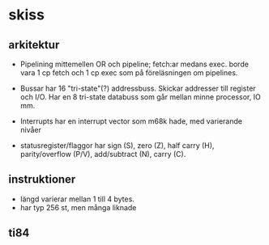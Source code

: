 # skiss

## arkitektur
  * Pipelining
    mittemellen OR och pipeline; fetch:ar medans exec. borde vara 1 cp fetch
    och 1 cp exec som på föreläsningen om pipelines.

  * Bussar
    har 16 "tri-state"(?) addressbuss. Skickar addresser till
    register och I/O. Har en 8 tri-state databuss som går mellan minne
    processor, IO mm.

  * Interrupts
    har en interrupt vector som m68k hade, med varierande nivåer

  * statusregister/flaggor
    har sign (S), zero (Z), half carry (H), parity/overflow (P/V), add/subtract
    (N), carry (C).

## instruktioner
  * längd varierar mellan 1 till 4 bytes.
  * har typ 256 st, men många liknade

## ti84
